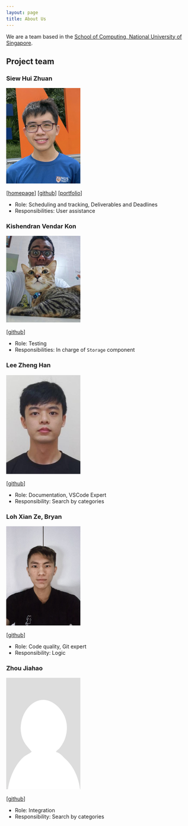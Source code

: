 ```yaml
---
layout: page
title: About Us
---
```


We are a team based in the [School of Computing, National University of Singapore](http://www.comp.nus.edu.sg).

## Project team

### Siew Hui Zhuan

<img src="images/huizhuansam.png" width="200px">

[[homepage](https://huizhuansam.github.io)]
[[github](https://github.com/huizhuansam)]
[[portfolio](team/huizhuansam.md)]

- Role: Scheduling and tracking, Deliverables and Deadlines
- Responsibilities: User assistance

### Kishendran Vendar Kon

<img src="images/kishendranvendarkon.png" width="200px">

[[github](https://github.com/KishendranVendarKon)]

- Role: Testing
- Responsibilities: In charge of `Storage` component

### Lee Zheng Han

<img src="images/zhenghanlee.png" width="200px">

[[github](https://github.com/zhenghanlee)]

- Role: Documentation, VSCode Expert
- Responsibility: Search by categories

### Loh Xian Ze, Bryan

<img src="images/anonymxtrix.png" width="200px">

[[github](https://github.com/anonymxtrix)]

- Role: Code quality, Git expert
- Responsibility: Logic

### Zhou Jiahao

<img src="images/zhou-jiahao-1998.png" width="200px">

[[github](https://github.com/Zhou-Jiahao-1998)]

- Role: Integration
- Responsibility: Search by categories
